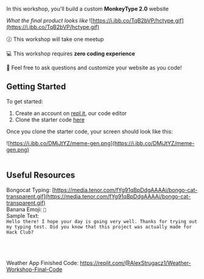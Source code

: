 In this workshop, you'll build a custom **MonkeyType 2.0** website

*What the final product looks like*
![https://i.ibb.co/TqB2bVP/hctype.gif](https://i.ibb.co/TqB2bVP/hctype.gif)

🕜 This workshop will take one meetup

💻 This workshop requires **zero coding experience**

👋 Feel free to ask questions and customize your website as you code!

## Getting Started
To get started:

1) Create an account on <a href="https://repl.it" target="_blank">repl.it</a>, our code editor
2) Clone the starter code <a href="https://replit.com/@MA157/MonkeyType-Workshop" target="_blank">here</a>

Once you clone the starter code, your screen should look like this:

![https://i.ibb.co/DMjJtYZ/meme-gen.png](https://i.ibb.co/DMjJtYZ/meme-gen.png)
<br>
<br>

## Useful Resources 
Bongocat Typing: [https://media.tenor.com/fYg91qBpDdgAAAAi/bongo-cat-transparent.gif](https://media.tenor.com/fYg91qBpDdgAAAAi/bongo-cat-transparent.gif)<br/>
Banana Emoji: `🍌`<br/>
Sample Text: <br/>
```Hello there! I hope your day is going very well. Thanks for trying out my typing test. Did you know that this project was actually made for Hack Club?```<br/>
<br>
<br>
<br>

Weather App Finished Code: https://replit.com/@AlexStrugacz1/Weather-Workshop-Final-Code